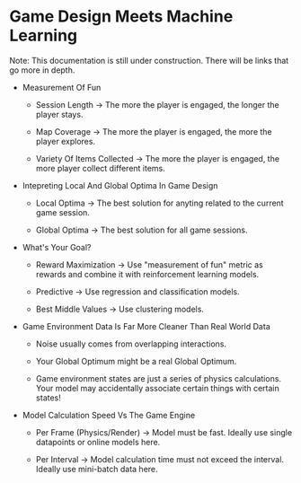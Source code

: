 # Game Design Meets Machine Learning

Note: This documentation is still under construction. There will be links that go more in depth.

* Measurement Of Fun

  * Session Length -> The more the player is engaged, the longer the player stays.

  * Map Coverage -> The more the player is engaged, the more the player explores.

  * Variety Of Items Collected -> The more the player is engaged, the more player collect different items.

* Intepreting Local And Global Optima In Game Design

  * Local Optima -> The best solution for anyting related to the current game session.
 
  * Global Optima -> The best solution for all game sessions.

* What's Your Goal?

  * Reward Maximization -> Use "measurement of fun" metric as rewards and combine it with reinforcement learning models.
 
  * Predictive -> Use regression and classification models.
 
  * Best Middle Values -> Use clustering models.

* Game Environment Data Is Far More Cleaner Than Real World Data

  * Noise usually comes from overlapping interactions.
 
  * Your Global Optimum might be a real Global Optimum.
 
  * Game environment states are just a series of physics calculations. Your model may accidentally associate certain things with certain states!

* Model Calculation Speed Vs The Game Engine

  * Per Frame (Physics/Render) -> Model must be fast. Ideally use single datapoints or online models here.

  * Per Interval -> Model calculation time must not exceed the interval. Ideally use mini-batch data here.
  

